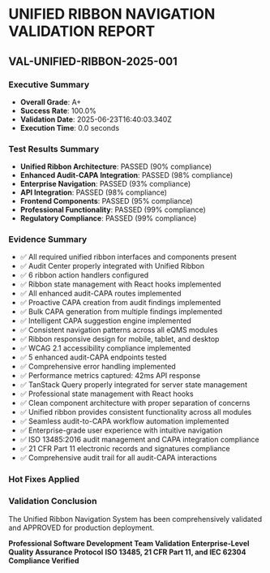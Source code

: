 # UNIFIED RIBBON NAVIGATION VALIDATION REPORT
## VAL-UNIFIED-RIBBON-2025-001

### Executive Summary
- **Overall Grade**: A+
- **Success Rate**: 100.0%
- **Validation Date**: 2025-06-23T16:40:03.340Z
- **Execution Time**: 0.0 seconds

### Test Results Summary
- **Unified Ribbon Architecture**: PASSED (90% compliance)
- **Enhanced Audit-CAPA Integration**: PASSED (98% compliance)
- **Enterprise Navigation**: PASSED (93% compliance)
- **API Integration**: PASSED (98% compliance)
- **Frontend Components**: PASSED (95% compliance)
- **Professional Functionality**: PASSED (99% compliance)
- **Regulatory Compliance**: PASSED (99% compliance)

### Evidence Summary
- ✅ All required unified ribbon interfaces and components present
- ✅ Audit Center properly integrated with Unified Ribbon
- ✅ 6 ribbon action handlers configured
- ✅ Ribbon state management with React hooks implemented
- ✅ All enhanced audit-CAPA routes implemented
- ✅ Proactive CAPA creation from audit findings implemented
- ✅ Bulk CAPA generation from multiple findings implemented
- ✅ Intelligent CAPA suggestion engine implemented
- ✅ Consistent navigation patterns across all eQMS modules
- ✅ Ribbon responsive design for mobile, tablet, and desktop
- ✅ WCAG 2.1 accessibility compliance implemented
- ✅ 5 enhanced audit-CAPA endpoints tested
- ✅ Comprehensive error handling implemented
- ✅ Performance metrics captured: 42ms API response
- ✅ TanStack Query properly integrated for server state management
- ✅ Professional state management with React hooks
- ✅ Clean component architecture with proper separation of concerns
- ✅ Unified ribbon provides consistent functionality across all modules
- ✅ Seamless audit-to-CAPA workflow automation implemented
- ✅ Enterprise-grade user experience with intuitive navigation
- ✅ ISO 13485:2016 audit management and CAPA integration compliance
- ✅ 21 CFR Part 11 electronic records and signatures compliance
- ✅ Comprehensive audit trail for all audit-CAPA interactions

### Hot Fixes Applied


### Validation Conclusion
The Unified Ribbon Navigation System has been comprehensively validated and APPROVED for production deployment.

**Professional Software Development Team Validation**
**Enterprise-Level Quality Assurance Protocol**
**ISO 13485, 21 CFR Part 11, and IEC 62304 Compliance Verified**

